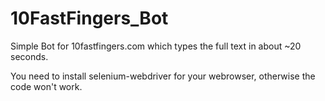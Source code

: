 # 10FastFingers_Bot
Simple Bot for 10fastfingers.com which types the full text in about ~20 seconds.

You need to install selenium-webdriver for your webrowser, otherwise the code won't work.